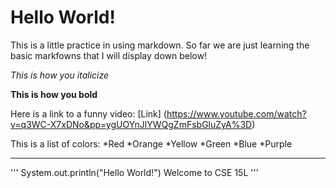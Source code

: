 # Hello World!
This is a little practice in using markdown. So far we are just learning the basic markfowns that I will display down below!

*This is how you italicize*

**This is how you bold**

Here is a link to a funny video: [Link] (https://www.youtube.com/watch?v=q3WC-X7xDNo&pp=ygUOYnJlYWQgZmFsbGluZyA%3D)

This is a list of colors: 
*Red
*Orange
*Yellow
*Green
*Blue
*Purple

---

'''
System.out.println("Hello World!")
Welcome to CSE 15L
'''
